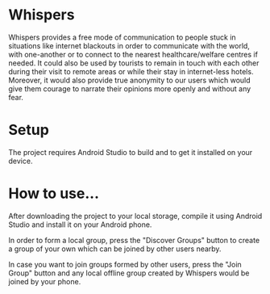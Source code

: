 # Whispers

Whispers provides a free mode of communication to people stuck in situations like internet blackouts in order to communicate with the world, with one-another or to connect to the nearest healthcare/welfare centres if needed. It could also be used by tourists to remain in touch with each other during their visit to remote areas or while their stay in internet-less hotels.
Moreover, it would also provide true anonymity to our users which would give them courage to narrate their opinions more openly and without any fear.

# Setup

The project requires Android Studio to build and to get it installed on your device. 


# How to use...

After downloading the project to your local storage, compile it using Android Studio and install it on your Android phone.

In order to form a local group, press the "Discover Groups" button to create a group of your own which can be joined by other users nearby. 

In case you want to join groups formed by other users, press the "Join Group" button and any local offline group created by Whispers would be joined by your phone. 
